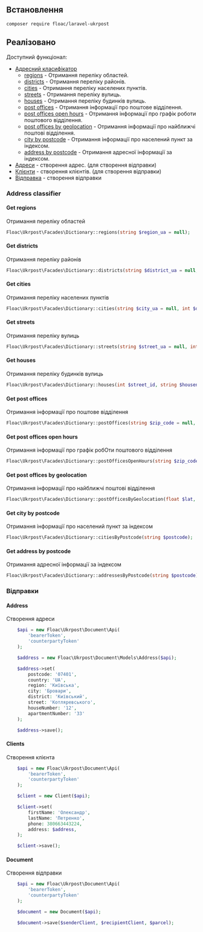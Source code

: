 ## Встановлення
```
composer require floac/laravel-ukrpost
```

## Реалізовано
Доступний функціонал:
- [Адресний класифікатор](#address-classifier)
    - [regions](#get-regions) - Отримання переліку областей.
    - [districts](#get-districts) - Отримання переліку районів.
    - [cities](#get-cities) - Отримання переліку населених пунктів.
    - [streets](#get-streets) - Отримання переліку вулиць.
    - [houses](#get-houses) - Отримання переліку будинків вулиць.
    - [post offices](#get-post-offices) - Отримання інформації про поштове відділення.
    - [post offices open hours](#get-post-offices-open-hours) - Отримання інформації про графік роботи поштового відділення.
    - [post offices by geolocation](#get-post-offices-by-geolocation) - Отримання інформації про найближчі поштові відділення.
    - [city by postcode](#get-city-by-postcode) - Отримання інформації про населений пункт за індексом.
    - [address by postcode](#get-address-by-postcode) - Отримання адресної інформації за індексом.
- [Адреси](#address) - створення адрес. (для створення відправки)
- [Клієнти](#clients) - створення клієнтів. (для створення відправки)
- [Відправка](#document) - створення відправки
    
### Address classifier

#### Get regions
Отримання переліку областей

```php
Floac\Ukrpost\Facades\Dictionary::regions(string $region_ua = null);
```

#### Get districts
Отримання переліку районів
```php
Floac\Ukrpost\Facades\Dictionary::districts(string $district_ua = null, int $region_id = null);
```

#### Get cities
Отримання переліку населених пунктів
```php
Floac\Ukrpost\Facades\Dictionary::cities(string $city_ua = null, int $district_id = null, int $region_id = null);
```
#### Get streets
Отримання переліку вулиць
```php
Floac\Ukrpost\Facades\Dictionary::streets(string $street_ua = null, int $city_id = null, int $district_id = null, int $region_id = null);
```
#### Get houses
Отримання переліку будинків вулиць
```php
Floac\Ukrpost\Facades\Dictionary::houses(int $street_id, string $housenumber = null);
```
#### Get post offices
Отримання інформації про поштове відділення
```php
Floac\Ukrpost\Facades\Dictionary::postOffices(string $zip_code = null, int $street_id = null, int $city_id = null, int $district_id = null, int $region_id = null);
```
#### Get post offices open hours
Отримання інформації про графік робОти поштового відділення
```php
Floac\Ukrpost\Facades\Dictionary::postOfficesOpenHours(string $zip_code, int $post_office_id = null);
```
#### Get post offices by geolocation
Отримання інформації про найближчі поштові відділення
```php
Floac\Ukrpost\Facades\Dictionary::postOfficesByGeolocation(float $lat, float $long, int $maxdistance = 1);
```
#### Get city by postcode
Отримання інформації про населений пункт за індексом
```php
Floac\Ukrpost\Facades\Dictionary::citiesByPostcode(string $postcode);
```
#### Get address by postcode
Отримання адресної інформації за індексом
```php
Floac\Ukrpost\Facades\Dictionary::addressesByPostcode(string $postcode);
```

### Відправки

#### Address
Створення адреси
```php
    $api = new Floac\Ukrpost\Document\Api(
        'bearerToken',
        'counterpartyToken'
    );

    $address = new Floac\Ukrpost\Document\Models\Address($api);

    $address->set(
        postcode: '07401',
        country: 'UA',
        region: 'Київська',
        city: 'Бровари',
        district: 'Київський',
        street: 'Котляревського',
        houseNumber: '12',
        apartmentNumber: '33'
    );

    $address->save();
```

#### Clients
Створення клієнта
```php
    $api = new Floac\Ukrpost\Document\Api(
        'bearerToken',
        'counterpartyToken'
    );

    $client = new Client($api);

    $client->set(
        firstName: 'Олександр',
        lastName: 'Петренко',
        phone: 380663443224,
        address: $address,
    );

    $client->save();
```

#### Document
Створення відправки
```php
    $api = new Floac\Ukrpost\Document\Api(
        'bearerToken',
        'counterpartyToken'
    );

    $document = new Document($api);

    $document->save($senderClient, $recipientClient, $parcel);
```


